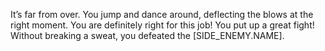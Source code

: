 It’s far from over. 
You jump and dance around, deflecting the blows at the right moment. 
You are definitely right for this job!
You put up a great fight! Without breaking a sweat, you defeated the [SIDE_ENEMY.NAME].
